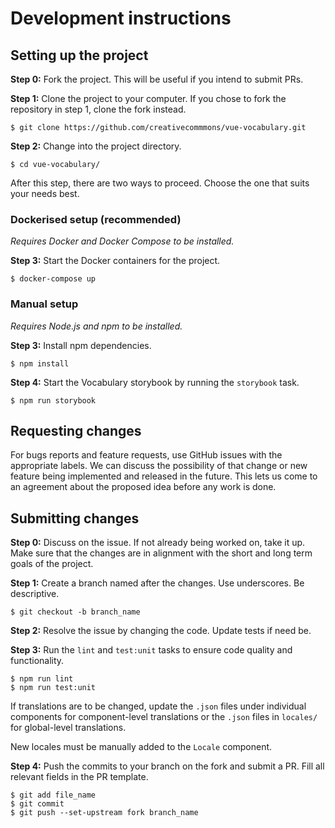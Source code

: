 # Development instructions

## Setting up the project

**Step 0:** 
Fork the project. This will be useful if you intend to submit PRs. 

**Step 1:** Clone the project to your computer. If you chose to fork the
repository in step 1, clone the fork instead.

```
$ git clone https://github.com/creativecommmons/vue-vocabulary.git
```

**Step 2:**
Change into the project directory.

```
$ cd vue-vocabulary/
```

After this step, there are two ways to proceed. Choose the one that suits your
needs best.

### Dockerised setup (recommended)

_Requires Docker and Docker Compose to be installed._

**Step 3:**
Start the Docker containers for the project.

```
$ docker-compose up
```

### Manual setup

_Requires Node.js and npm to be installed._

**Step 3:**
Install npm dependencies.

```
$ npm install
```

**Step 4:**
Start the Vocabulary storybook by running the `storybook` task.

```
$ npm run storybook
```

## Requesting changes

For bugs reports and feature requests, use GitHub issues with the appropriate
labels. We can discuss the possibility of that change or new feature being
implemented and released in the future. This lets us come to an agreement about
the proposed idea before any work is done.

## Submitting changes

**Step 0:** 
Discuss on the issue. If not already being worked on, take it up. Make sure that
the changes are in alignment with the short and long term goals of the project.

**Step 1:** 
Create a branch named after the changes. Use underscores. Be descriptive.

```
$ git checkout -b branch_name
```

**Step 2:**
Resolve the issue by changing the code. Update tests if need be.

**Step 3:**
Run the `lint` and `test:unit` tasks to ensure code quality and functionality.

```
$ npm run lint
$ npm run test:unit
```

If translations are to be changed, update the `.json` files under individual 
components for component-level translations or the `.json` files in `locales/` 
for global-level translations.

New locales must be manually added to the `Locale` component.

**Step 4:**
Push the commits to your branch on the fork and submit a PR. Fill all relevant 
fields in the PR template.

```
$ git add file_name
$ git commit
$ git push --set-upstream fork branch_name
```
